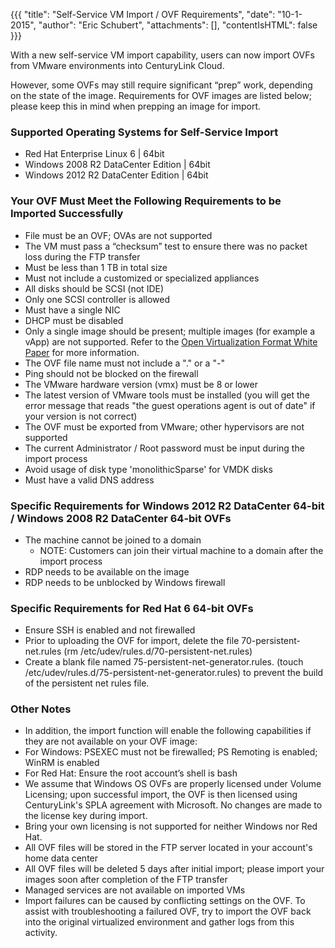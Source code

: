 {{{
  "title": "Self-Service VM Import / OVF Requirements",
  "date": "10-1-2015",
  "author": "Eric Schubert",
  "attachments": [],
  "contentIsHTML": false
}}}


With a new self-service VM import capability, users can now import OVFs from VMware environments into CenturyLink Cloud.

However, some OVFs may still require significant “prep” work, depending on the state of the image.  Requirements for OVF images are listed below; please keep this in mind when prepping an image for import.

### Supported Operating Systems for Self-Service Import
* Red Hat Enterprise Linux 6 | 64bit
* Windows 2008 R2 DataCenter Edition | 64bit
* Windows 2012 R2 DataCenter Edition | 64bit

### Your OVF Must Meet the Following Requirements to be Imported Successfully
* File must be an OVF; OVAs are not supported
* The VM must pass a “checksum” test to ensure there was no packet loss during the FTP transfer
* Must be less than 1 TB in total size
* Must not include a customized or specialized appliances
* All disks should be SCSI (not IDE)
* Only one SCSI controller is allowed
* Must have a single NIC
* DHCP must be disabled
* Only a single image should be present; multiple images (for example a vApp) are not supported.  Refer to the [Open Virtualization Format White Paper](http://www.dmtf.org/sites/default/files/standards/documents/DSP2017_2.0.0.pdf) for more information.
* The OVF file name must not include a "." or a "-"
* Ping should not be blocked on the firewall
* The VMware hardware version (vmx) must be 8 or lower
* The latest version of VMware tools must be installed (you will get the error message that reads "the guest operations agent is out of date" if your version is not correct)
* The OVF must be exported from VMware; other hypervisors are not supported
* The current Administrator / Root password must be input during the import process
* Avoid usage of disk type 'monolithicSparse' for VMDK disks
* Must have a valid DNS address

### Specific Requirements for Windows 2012 R2 DataCenter 64-bit / Windows 2008 R2 DataCenter 64-bit OVFs
* The machine cannot be joined to a domain
  * NOTE: Customers can join their virtual machine to a domain after the import process
* RDP needs to be available on the image
* RDP needs to be unblocked by Windows firewall

### Specific Requirements for Red Hat 6 64-bit OVFs
* Ensure SSH is enabled and not firewalled
* Prior to uploading the OVF for import, delete the file 70-persistent-net.rules (rm /etc/udev/rules.d/70-persistent-net.rules)
* Create a blank file named 75-persistent-net-generator.rules. (touch /etc/udev/rules.d/75-persistent-net-generator.rules) to prevent the build of the persistent net rules file.

### Other Notes
* In addition, the import function will enable the following capabilities if they are not available on your OVF image:
* For Windows: PSEXEC must not be firewalled; PS Remoting is enabled; WinRM is enabled
* For Red Hat: Ensure the root account’s shell is bash
* We assume that Windows OS OVFs are properly licensed under Volume Licensing; upon successful import, the OVF is then licensed using CenturyLink's SPLA agreement with Microsoft. No changes are made to the license key during import.
* Bring your own licensing is not supported for neither Windows nor Red Hat.
* All OVF files will be stored in the FTP server located in your account's home data center
* All OVF files will be deleted 5 days after initial import; please import your images soon after completion of the FTP transfer
* Managed services are not available on imported VMs
* Import failures can be caused by conflicting settings on the OVF. To assist with troubleshooting a failured OVF, try to import the OVF back into the original virtualized environment and gather logs from this activity.
